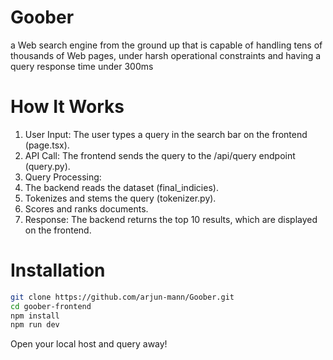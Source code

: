# Goober
a Web search engine from the ground up that is capable of handling tens of thousands of Web pages, under harsh operational constraints and having a query response time under 300ms 

# How It Works
1. User Input: The user types a query in the search bar on the frontend (page.tsx).
2. API Call: The frontend sends the query to the /api/query endpoint (query.py).
3. Query Processing:
4. The backend reads the dataset (final_indicies).
5. Tokenizes and stems the query (tokenizer.py).
6. Scores and ranks documents.
7. Response: The backend returns the top 10 results, which are displayed on the frontend.

# Installation
```bash
git clone https://github.com/arjun-mann/Goober.git
cd goober-frontend
npm install
npm run dev
```
Open your local host and query away!
